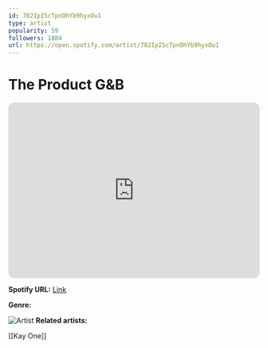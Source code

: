 ```yaml
---
id: 782IpIScTpnDhYb9hyxOu1
type: artist
popularity: 59
followers: 1884
url: https://open.spotify.com/artist/782IpIScTpnDhYb9hyxOu1
---
```

# The Product G&B

<iframe style="border-radius:12px" src="https://open.spotify.com/embed/artist/782IpIScTpnDhYb9hyxOu1" width="100%" height="352" frameBorder="0" allowfullscreen="" allow="autoplay; clipboard-write; encrypted-media; fullscreen; picture-in-picture" loading="lazy"></iframe>

**Spotify URL:** [Link](https://open.spotify.com/artist/782IpIScTpnDhYb9hyxOu1)

**Genre:** 

![Artist](https://i.scdn.co/image/ab67616d0000b273fe8dd18fa9d5b288c5afbb46)
**Related artists:**

[[Kay One]]
